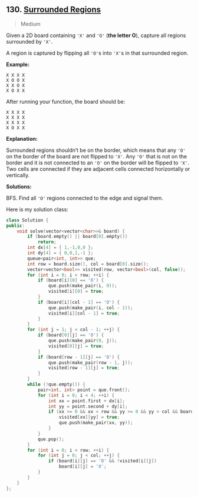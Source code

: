 ## 130. [Surrounded Regions](https://leetcode.com/problems/surrounded-regions/)

> Medium

Given a 2D board containing `'X'` and `'O'` (**the letter O**), capture all regions surrounded by `'X'`.

A region is captured by flipping all `'O'`s into `'X'`s in that surrounded region.

**Example:**

```
X X X X
X O O X
X X O X
X O X X
```

After running your function, the board should be:

```
X X X X
X X X X
X X X X
X O X X
```

**Explanation:**

Surrounded regions shouldn’t be on the border, which means that any `'O'` on the border of the board are not flipped to `'X'`. Any `'O'` that is not on the border and it is not connected to an `'O'` on the border will be flipped to `'X'`. Two cells are connected if they are adjacent cells connected horizontally or vertically.



**Solutions:**

BFS. Find all `'O'` regions connected to the edge and signal them.

Here is my solution class:

```c++
class Solution {
public:
	void solve(vector<vector<char>>& board) {
		if (board.empty() || board[0].empty())
			return;
		int dx[4] = { 1,-1,0,0 };
		int dy[4] = { 0,0,1,-1 };
		queue<pair<int, int>> que;
		int row = board.size(), col = board[0].size();
		vector<vector<bool>> visited(row, vector<bool>(col, false));
		for (int i = 0; i < row; ++i) {
			if (board[i][0] == 'O') {
				que.push(make_pair(i, 0));
				visited[i][0] = true;
			}
			if (board[i][col - 1] == 'O') {
				que.push(make_pair(i, col - 1));
				visited[i][col - 1] = true;
			}
		}
		for (int j = 1; j < col - 1; ++j) {
			if (board[0][j] == 'O') {
				que.push(make_pair(0, j));
				visited[0][j] = true;
			}
			if (board[row - 1][j] == 'O') {
				que.push(make_pair(row - 1, j));
				visited[row - 1][j] = true;
			}
		}
		while (!que.empty()) {
			pair<int, int> point = que.front();
			for (int i = 0; i < 4; ++i) {
				int xx = point.first + dx[i];
				int yy = point.second + dy[i];
				if (xx >= 0 && xx < row && yy >= 0 && yy < col && board[xx][yy] == 'O' && !visited[xx][yy]) {
					visited[xx][yy] = true;
					que.push(make_pair(xx, yy));
				}
			}
			que.pop();
		}
		for (int i = 0; i < row; ++i) {
			for (int j = 0; j < col; ++j) {
				if (board[i][j] == 'O' && !visited[i][j])
					board[i][j] = 'X';
			}
		}
	}
};
```

